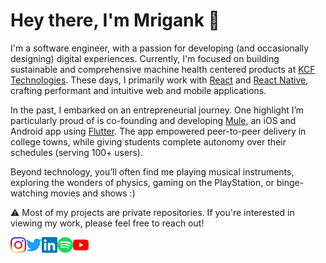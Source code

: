 # Hey there, I'm Mrigank 👋 

I'm a software engineer, with a passion for developing (and occasionally designing) digital experiences. Currently, I'm focused on building sustainable and comprehensive machine health centered products at <a href="https://www.kcftech.com">KCF Technologies</a>. These days, I primarily work with [React](https://react.dev) and [React Native](https://reactnative.dev), crafting performant and intuitive web and mobile applications.

In the past, I embarked on an entrepreneurial journey. One highlight I’m particularly proud of is co-founding and developing [Mule](https://www.themuleapp.com), an iOS and Android app using [Flutter](https://flutter.dev). The app empowered peer-to-peer delivery in college towns, while giving students complete autonomy over their schedules (serving 100+ users).

Beyond technology, you’ll often find me playing musical instruments, exploring the wonders of physics, gaming on the PlayStation, or binge-watching movies and shows :)

⚠️ Most of my projects are private repositories. If you're interested in viewing my work, please feel free to reach out!

<a href="https://www.instagram.com/mrigankdoshy/">
  <img align="left" alt="Mrigank Doshy | Instagram" width="25px" src="https://github.com/mrigankdoshy/mrigankdoshy/blob/master/assets/icons/instagram.svg" />
</a>
<a href="https://twitter.com/mrigankdoshy">
  <img align="left" alt="Mrigank Doshy | Twitter" width="25px" src="https://github.com/mrigankdoshy/mrigankdoshy/blob/master/assets/icons/twitter.svg" />
</a>
<a href="https://www.linkedin.com/in/mrigankdoshy/">
  <img align="left" alt="Mrigank Doshy | LinkedIn" width="25px" src="https://github.com/mrigankdoshy/mrigankdoshy/blob/master/assets/icons/linkedin.svg" />
</a>
<a href="https://open.spotify.com/user/0dmta114n09jih8ye0ql93v08">
  <img align="left" alt="Mrigank Doshy | Spotify" width="25px" src="https://github.com/mrigankdoshy/mrigankdoshy/blob/master/assets/icons/spotify.svg" />
</a>
<a href="https://www.youtube.com/channel/UCFdJXx82HEolB4Nv2cW8C_g">
  <img align="left" alt="Mrigank Doshy | YouTube" width="25px" src="https://github.com/mrigankdoshy/mrigankdoshy/blob/master/assets/icons/youtube.svg" />
</a>
